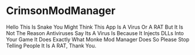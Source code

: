 # CrimsonModManager
Hello This Is Snake You Might Think This App Is A Virus Or A RAT But It Is Not The Reason Antiviruses Say Its A Virus Is Because It Injects DLLs Into Your Game It Does Exactly What Monke Mod Manager Does So Please Stop Telling People It Is A RAT, Thank You.
